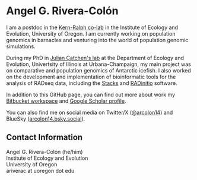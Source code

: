# Angel G. Rivera-Colón

I am a postdoc in the [Kern-Ralph co-lab](https://kr-colab.github.io/) in the Institute of Ecology and Evolution, University of Oregon. I am currently working on population genomics in barnacles and venturing into the world of population genomic simulations.

During my PhD in [Julian Catchen's lab](https://catchenlab.life.illinois.edu/) at the Department of Ecology and Evolution, Univertsity of Illinois at Urbana-Champaign, my main project was on comparative and population genomics of Antarctic icefish. I also worked on the development and implementation of bioinformatic tools for the analysis of RADseq data, including the [Stacks](https://catchenlab.life.illinois.edu/stacks/) and [RADinitio](https://catchenlab.life.illinois.edu/radinitio/) software.

In addition to this GitHub page, you can find out more about work my [Bitbucket workspace](https://bitbucket.org/angelgr2/) and [Google Scholar profile](https://scholar.google.com/citations?user=7yec5K8AAAAJ&hl=en).

You can also find me on social media on Twitter/X ([@arcolon14](https://twitter.com/arcolon14)) and BlueSky ([arcolon14.bsky.social](https://bsky.app/profile/arcolon14.bsky.social)).

## Contact Information

Angel G. Rivera-Colón (he/him)  
Institute of Ecology and Evolution  
University of Oregon  
ariverac at uoregon dot edu
